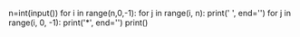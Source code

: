 n=int(input())
for i in range(n,0,-1):
    for j in range(i, n):
        print(' ', end='')
    for j in range(i, 0, -1):
        print('*', end='')
    print()